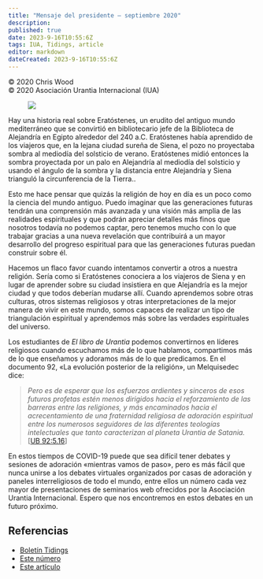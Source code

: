 ```yaml
---
title: "Mensaje del presidente – septiembre 2020"
description: 
published: true
date: 2023-9-16T10:55:6Z
tags: IUA, Tidings, article
editor: markdown
dateCreated: 2023-9-16T10:55:6Z
---
```


<p class="v-card v-sheet theme--light gray lighten-3 px-2">© 2020 Chris Wood<br>© 2020 Asociación Urantia Internacional (IUA)</p>


<figure id="Figure_1" class="image urantiapedia image-style-align-left">
<img src="/image/article/IUA_Tidings/Chris-Wood-Presenting-enhanced.jpg">
</figure>

Hay una historia real sobre Eratóstenes, un erudito del antiguo mundo mediterráneo que se convirtió en bibliotecario jefe de la Biblioteca de Alejandría en Egipto alrededor del 240 a.C. Eratóstenes había aprendido de los viajeros que, en la lejana ciudad sureña de Siena, el pozo no proyectaba sombra al mediodía del solsticio de verano. Eratóstenes midió entonces la sombra proyectada por un palo en Alejandría al mediodía del solsticio y usando el ángulo de la sombra y la distancia entre Alejandría y Siena trianguló la circunferencia de la Tierra..    

Esto me hace pensar que quizás la religión de hoy en día es un poco como la ciencia del mundo antiguo. Puedo imaginar que las generaciones futuras tendrán una comprensión más avanzada y una visión más amplia de las realidades espirituales y que podrán apreciar detalles más finos que nosotros todavía no podemos captar, pero tenemos mucho con lo que trabajar gracias a una nueva revelación que contribuirá a un mayor desarrollo del progreso espiritual para que las generaciones futuras puedan construir sobre él.  

Hacemos un flaco favor cuando intentamos convertir a otros a nuestra religión. Sería como si Eratóstenes conociera a los viajeros de Siena y en lugar de aprender sobre su ciudad insistiera en que Alejandría es la mejor ciudad y que todos deberían mudarse allí. Cuando aprendemos sobre otras culturas, otros sistemas religiosos y otras interpretaciones de la mejor manera de vivir en este mundo, somos capaces de realizar un tipo de triangulación espiritual y aprendemos más sobre las verdades espirituales del universo. 

Los estudiantes de _El libro de Urantia_ podemos convertirnos en líderes religiosos cuando escuchamos más de lo que hablamos, compartimos más de lo que enseñamos y adoramos más de lo que predicamos. En el documento 92, «La evolución posterior de la religión», un Melquisedec dice:

> _Pero es de esperar que los esfuerzos ardientes y sinceros de esos futuros profetas estén menos dirigidos hacia el reforzamiento de las barreras entre las religiones, y más encaminados hacia el acrecentamiento de una fraternidad religiosa de adoración espiritual entre los numerosos seguidores de las diferentes teologías intelectuales que tanto caracterizan al planeta Urantia de Satania._ <a id="a48_352"></a>[[UB 92:5.16](/es/The_Urantia_Book/92#p5_16)]

En estos tiempos de COVID-19 puede que sea difícil tener debates y sesiones de adoración «mientras vamos de paso», pero es más fácil que nunca unirse a los debates virtuales organizados por casas de adoración y paneles interreligiosos de todo el mundo, entre ellos un número cada vez mayor de presentaciones de seminarios web ofrecidos por la Asociación Urantia Internacional. Espero que nos encontremos en estos debates en un futuro próximo. 
<br style="clear:both;"/>

## Referencias

- [Boletín Tidings](https://urantia-association.org/acerca-del-boletin-tidings/?lang=es)
- [Este número](https://urantia-association.org/newsletter/tidings-septiembre-2020/?lang=es)
- [Este artículo](https://urantia-association.org/mensaje-del-presidente-septiembre-2020/?lang=es)

